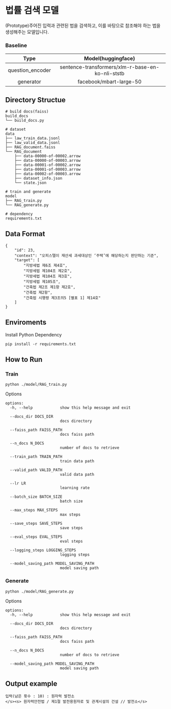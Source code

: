 # 법률 검색 모델
(Prototype)주어진 입력과 관련된 법을 검색하고, 이를 바탕으로 참조해야 하는 법을 생성해주는 모델입니다.

### Baseline
|Type|Model(huggingface)|
|:---:|:---:|
|question_encoder|sentence-transformers/xlm-r-base-en-ko-nli-ststb|
|generator|facebook/mbart-large-50|

## Directory Structue
```
# build docs(faiss)
build_docs
└── build_docs.py

# dataset
data
├── law_train_data.jsonl
├── law_valid_data.jsonl
├── RAG_document.faiss
└── RAG_document
    ├── data-00000-of-00002.arrow
    ├── data-00000-of-00003.arrow
    ├── data-00001-of-00002.arrow
    ├── data-00001-of-00003.arrow
    ├── data-00002-of-00003.arrow
    ├── dataset_info.json
    └── state.json

# train and generate
model
├── RAG_train.py
└── RAG_generate.py

# dependency
requirements.txt
```

## Data Format
```
{
    "id": 23, 
    "context": "오피스텔이 재산세 과세대상인 ‘주택’에 해당하는지 판단하는 기준", 
    "target": [
        "지방세법 제6조 제4호", 
        "지방세법 제104조 제2호", 
        "지방세법 제104조 제3호", 
        "지방세법 제105조", 
        "건축법 제2조 제1항 제2호", 
        "건축법 제2항", 
        "건축법 시행령 제3조의5 [별표 1] 제14호"
    ]
}
```


## Enviroments
Install Python Dependency
```
pip install -r requirements.txt
```

## How to Run
### Train
```
python ./model/RAG_train.py
```

Options
```
options:
  -h, --help            show this help message and exit

  --docs_dir DOCS_DIR   
                        docs directory

  --faiss_path FAISS_PATH
                        docs faiss path

  --n_docs N_DOCS       
                        number of docs to retrieve

  --train_path TRAIN_PATH
                        train data path

  --valid_path VALID_PATH
                        valid data path

  --lr LR               
                        learning rate

  --batch_size BATCH_SIZE
                        batch size

  --max_steps MAX_STEPS
                        max steps

  --save_steps SAVE_STEPS
                        save steps

  --eval_steps EVAL_STEPS
                        eval steps

  --logging_steps LOGGING_STEPS
                        logging steps

  --model_saving_path MODEL_SAVING_PATH
                        model saving path
```

### Generate
```
python ./model/RAG_generate.py
````

Options
```
options:
  -h, --help            show this help message and exit

  --docs_dir DOCS_DIR   
                        docs directory

  --faiss_path FAISS_PATH
                        docs faiss path

  --n_docs N_DOCS       
                        number of docs to retrieve

  --model_saving_path MODEL_SAVING_PATH
                        model saving path
```

## Output example
```
입력(남은 횟수 : 10) : 원자력 발전소
</s><s> 원자력안전법 / 제1절 발전용원자로 및 관계시설의 건설 // 발전소</s>
```